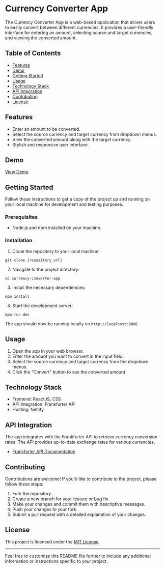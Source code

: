 # Currency Converter App

The Currency Converter App is a web-based application that allows users to easily convert between different currencies. It provides a user-friendly interface for entering an amount, selecting source and target currencies, and viewing the converted amount.

## Table of Contents

- [Features](#features)
- [Demo](#demo)
- [Getting Started](#getting-started)
- [Usage](#usage)
- [Technology Stack](#technology-stack)
- [API Integration](#api-integration)
- [Contributing](#contributing)
- [License](#license)

## Features

- Enter an amount to be converted.
- Select the source currency and target currency from dropdown menus.
- View the converted amount along with the target currency.
- Stylish and responsive user interface.

## Demo

[View Demo](https://gilded-dieffenbachia-d4fe7f.netlify.app/)

## Getting Started

Follow these instructions to get a copy of the project up and running on your local machine for development and testing purposes.

### Prerequisites

- Node.js and npm installed on your machine.

### Installation

1. Clone the repository to your local machine:

```
git clone [repository_url]
```

2. Navigate to the project directory:

```
cd currency-converter-app
```

3. Install the necessary dependencies:

```
npm install
```

4. Start the development server:

```
npm run dev
```

The app should now be running locally on `http://localhost:3000`.

## Usage

1. Open the app in your web browser.
2. Enter the amount you want to convert in the input field.
3. Select the source currency and target currency from the dropdown menus.
4. Click the "Convert" button to see the converted amount.

## Technology Stack

- Frontend: ReactJS, CSS
- API Integration: Frankfurter API
- Hosting: Netlify

## API Integration

The app integrates with the Frankfurter API to retrieve currency conversion rates. The API provides up-to-date exchange rates for various currencies.

- [Frankfurter API Documentation](https://www.frankfurter.app/docs/)

## Contributing

Contributions are welcome! If you'd like to contribute to the project, please follow these steps:

1. Fork the repository.
2. Create a new branch for your feature or bug fix.
3. Make your changes and commit them with descriptive messages.
4. Push your changes to your fork.
5. Submit a pull request with a detailed explanation of your changes.

## License

This project is licensed under the [MIT License](LICENSE).

---

Feel free to customize this README file further to include any additional information or instructions specific to your project.
